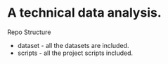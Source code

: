 # A technical data analysis.


Repo Structure
- dataset - all the datasets are included. 
- scripts - all the project scripts included.